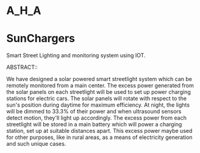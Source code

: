 # A_H_A

# SunChargers
Smart Street Lighting and monitoring system using IOT.

ABSTRACT::

We have designed a solar powered smart streetlight system which can be remotely monitored from a main center. The excess power generated from the solar panels on each streetlight will be used to set up power charging stations for electric cars.
The solar panels will rotate with respect to the sun's position during daytime for maximum efficiency. At night, the lights will be dimmed to 33.3% of their power and when ultrasound sensors detect motion, they'll light up accordingly. The excess power from each streetlight will be stored in a main battery which will power a charging station, set up at suitable distances apart.
This excess power maybe used for other purposes, like in rural areas, as a means of electricity generation and such unique cases.
